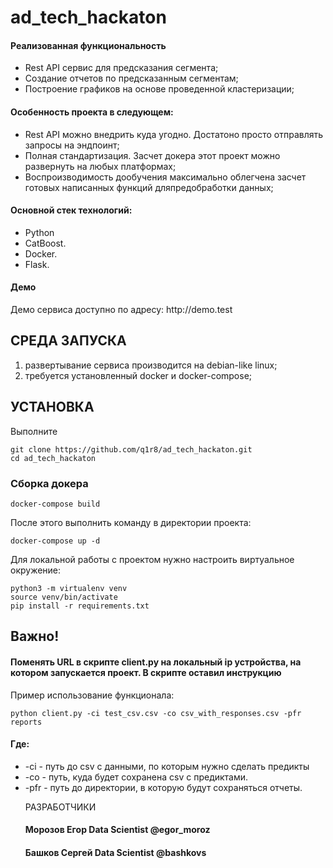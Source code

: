 # ad_tech_hackaton

<h4>Реализованная функциональность</h4>
<ul>
    <li>Rest API сервис для предсказания сегмента;</li>
    <li>Создание отчетов по предсказанным сегментам;</li>
    <li>Построение графиков на основе проведенной кластеризации;</li>
</ul> 
<h4>Особенность проекта в следующем:</h4>
<ul>
 <li>Rest API можно внедрить куда угодно. Достатоно просто отправлять запросы на эндпоинт;</li>
 <li>Полная стандартизация. Засчет докера этот проект можно развернуть на любых платформах;</li>
 <li>Воспроизводимость дообучения максимально облегчена засчет готовых написанных функций дляпредобработки данных;</li>  
 </ul>
<h4>Основной стек технологий:</h4>
<ul>
    <li>Python</li>
	<li>CatBoost.</li>
	<li>Docker.</li>
    <li>Flask.</li>
 </ul>
<h4>Демо</h4>
<p>Демо сервиса доступно по адресу: http://demo.test </p>




СРЕДА ЗАПУСКА
------------
1) развертывание сервиса производится на debian-like linux;
2) требуется установленный docker и docker-compose;

УСТАНОВКА
------------

Выполните 
~~~
git clone https://github.com/q1r8/ad_tech_hackaton.git
cd ad_tech_hackaton
~~~
### Сборка докера

~~~
docker-compose build
~~~

После этого выполнить команду в директории проекта:

~~~
docker-compose up -d
~~~
Для локальной работы с проектом нужно настроить виртуальное окружение:
~~~
python3 -m virtualenv venv
source venv/bin/activate
pip install -r requirements.txt
~~~
## Важно!
<h4>Поменять URL в скрипте client.py на локальный ip устройства, на котором запускается проект. В скрипте оставил инструкцию</h4>

Пример использование функционала: 
~~~
python client.py -ci test_csv.csv -co csv_with_responses.csv -pfr reports
~~~
<h4>Где:</h4>
<ul>
    <li>-ci - путь до csv с данными, по которым нужно сделать предикты </li>
	<li>-co - путь, куда будет сохранена csv с предиктами.</li>
	<li>-pfr - путь до директории, в которую будут сохраняться отчеты.</li>

РАЗРАБОТЧИКИ

<h4>
Морозов Егор Data Scientist @egor_moroz
</h4>
<h4>
Башков Сергей Data Scientist @bashkovs
</h4>

